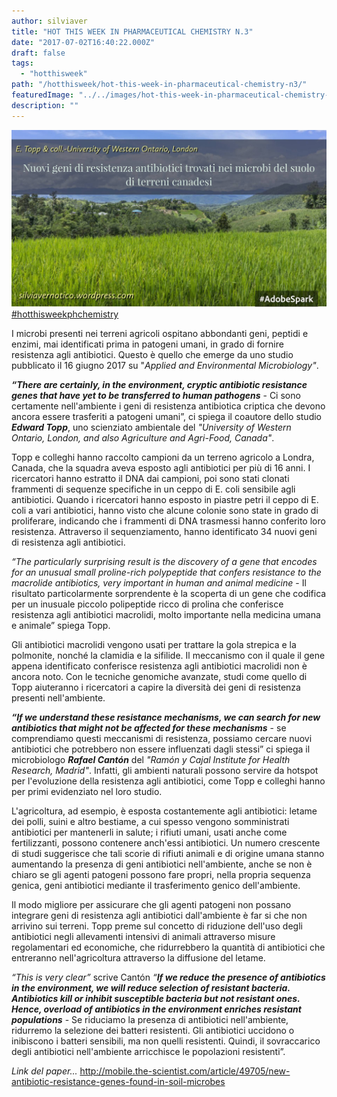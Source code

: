```yaml
---
author: silviaver
title: "HOT THIS WEEK IN PHARMACEUTICAL CHEMISTRY N.3"
date: "2017-07-02T16:40:22.000Z"
draft: false
tags:
  - "hotthisweek"
path: "/hotthisweek/hot-this-week-in-pharmaceutical-chemistry-n3/"
featuredImage: "../../images/hot-this-week-in-pharmaceutical-chemistry-n-3.md/img_2345.jpg"
description: ""
---
```


![IMG_2345.JPG](../../images/hot-this-week-in-pharmaceutical-chemistry-n-3.md/img_2345.jpg) [#hotthisweekphchemistry](https://www.facebook.com/hashtag/hotthisweekphchemistry?source=feed_text&story_id=1364315293622760)

I microbi presenti nei terreni agricoli ospitano abbondanti geni, peptidi e enzimi, mai identificati prima in patogeni umani, in grado di fornire resistenza agli antibiotici. Questo è quello che emerge da uno studio pubblicato il 16 giugno 2017 su "_Applied and Environmental Microbiology"_.

**_“There are certainly, in the environment, cryptic antibiotic resistance genes that have yet to be transferred to human pathogens_** \- Ci sono certamente nell'ambiente i geni di resistenza antibiotica criptica che devono ancora essere trasferiti a patogeni umani”, ci spiega il coautore dello studio **_Edward Topp_**, uno scienziato ambientale del _"University of Western Ontario, London, and also Agriculture and Agri-Food, Canada"_.

Topp e colleghi hanno raccolto campioni da un terreno agricolo a Londra, Canada, che la squadra aveva esposto agli antibiotici per più di 16 anni. I ricercatori hanno estratto il DNA dai campioni, poi sono stati clonati frammenti di sequenze specifiche in un ceppo di E. coli sensibile agli antibiotici. Quando i ricercatori hanno esposto in piastre petri il ceppo di E. coli a vari antibiotici, hanno visto che alcune colonie sono state in grado di proliferare, indicando che i frammenti di DNA trasmessi hanno conferito loro resistenza. Attraverso il sequenziamento, hanno identificato 34 nuovi geni di resistenza agli antibiotici.

_“The particularly surprising result is the discovery of a gene that encodes for an unusual small proline-rich polypeptide that confers resistance to the macrolide antibiotics, very important in human and animal medicine_ \- Il risultato particolarmente sorprendente è la scoperta di un gene che codifica per un inusuale piccolo polipeptide ricco di prolina che conferisce resistenza agli antibiotici macrolidi, molto importante nella medicina umana e animale” spiega Topp.

Gli antibiotici macrolidi vengono usati per trattare la gola strepica e la polmonite, nonché la clamidia e la sifilide. Il meccanismo con il quale il gene appena identificato conferisce resistenza agli antibiotici macrolidi non è ancora noto. Con le tecniche genomiche avanzate, studi come quello di Topp aiuteranno i ricercatori a capire la diversità dei geni di resistenza presenti nell'ambiente.

**_“If we understand these resistance mechanisms, we can search for new antibiotics that might not be affected for these mechanisms_** \- se comprendiamo questi meccanismi di resistenza, possiamo cercare nuovi antibiotici che potrebbero non essere influenzati dagli stessi” ci spiega il microbiologo **_Rafael Cantón_** del _"Ramón y Cajal Institute for Health Research, Madrid"_. Infatti, gli ambienti naturali possono servire da hotspot per l'evoluzione della resistenza agli antibiotici, come Topp e colleghi hanno per primi evidenziato nel loro studio.

L'agricoltura, ad esempio, è esposta costantemente agli antibiotici: letame dei polli, suini e altro bestiame, a cui spesso vengono somministrati antibiotici per mantenerli in salute; i rifiuti umani, usati anche come fertilizzanti, possono contenere anch'essi antibiotici. Un numero crescente di studi suggerisce che tali scorie di rifiuti animali e di origine umana stanno aumentando la presenza di geni antibiotici nell'ambiente, anche se non è chiaro se gli agenti patogeni possono fare propri, nella propria sequenza genica, geni antibiotici mediante il trasferimento genico dell'ambiente.

Il modo migliore per assicurare che gli agenti patogeni non possano integrare geni di resistenza agli antibiotici dall'ambiente è far si che non arrivino sui terreni. Topp preme sul concetto di riduzione dell'uso degli antibiotici negli allevamenti intensivi di animali attraverso misure regolamentari ed economiche, che ridurrebbero la quantità di antibiotici che entreranno nell'agricoltura attraverso la diffusione del letame.

_“This is very clear”_ scrive Cantón _“**If we reduce the presence of antibiotics in the environment, we will reduce selection of resistant bacteria. Antibiotics kill or inhibit susceptible bacteria but not resistant ones. Hence, overload of antibiotics in the environment enriches resistant populations**_ \- Se riduciamo la presenza di antibiotici nell'ambiente, ridurremo la selezione dei batteri resistenti. Gli antibiotici uccidono o inibiscono i batteri sensibili, ma non quelli resistenti. Quindi, il sovraccarico degli antibiotici nell'ambiente arricchisce le popolazioni resistenti”.

_Link del paper..._ http://mobile.the-scientist.com/article/49705/new-antibiotic-resistance-genes-found-in-soil-microbes
